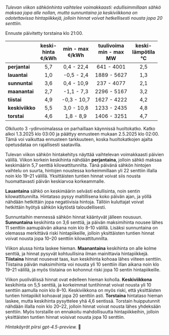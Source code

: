 *Tulevan viikon sähkönhinta vaihtelee voimakkaasti: edullisimmillaan sähkö maksaa jopa alle nollan, mutta sunnuntaina ja keskiviikkona on odotettavissa hintapiikkejä, jolloin hinnat voivat hetkellisesti nousta jopa 20 senttiin.*

Ennuste päivitetty torstaina klo 21:00.

|              | keski-<br>hinta<br>¢/kWh | min - max<br>¢/kWh | tuulivoima<br>min - max<br>MW | keski-<br>lämpötila<br>°C |
|:-------------|:------------------------:|:-------------------:|:----------------------------:|:--------------------------:|
| **perjantai**   |           5,7            |     0,4 - 22,4     |         641 - 4001          |            2,5             |
| **lauantai**    |           1,0            |    -0,5 - 2,4      |        1889 - 5627          |            1,3             |
| **sunnuntai**   |           3,6            |     0,4 - 10,9     |         237 - 4077          |            2,1             |
| **maanantai**   |           2,7            |    -1,1 - 7,3      |        2296 - 5167          |            3,2             |
| **tiistai**     |           4,9            |    -0,3 - 10,7     |        1627 - 4222          |            4,2             |
| **keskiviikko** |           5,5            |     3,0 - 10,8     |        1233 - 2435          |            4,8             |
| **torstai**     |           4,6            |     1,8 - 8,9      |        1406 - 3251          |            4,7             |

Olkiluoto 3 -ydinvoimalassa on parhaillaan käynnissä huoltokatko. Katko alkoi 1.3.2025 klo 03:00 ja päättyy ennusteen mukaan 2.5.2025 klo 02:00. Tämä voi vaikuttaa ennusteen tarkkuuteen, koska huoltokatkojen ajalta opetusdataa on rajallisesti saatavilla.

Tulevan viikon sähkön hintakehitys näyttää vaihtelevan voimakkaasti päivien välillä. Viikon korkein keskihinta nähdään **perjantaina**, jolloin sähkö maksaa keskimäärin 5,7 senttiä kilowattitunnilta. Tänä päivänä sähkön hintojen vaihtelu on suurta, hintojen noustessa korkeimmillaan yli 22 senttiin illalla noin klo 19–21 välillä. Yksittäisten tuntien hinnat voivat siis nousta huomattavasti päivän keskiarvoa korkeammalle.

**Lauantaina** sähkö on keskimäärin selvästi edullisinta, noin sentin kilowattitunnilta. Hintataso pysyy maltillisena koko päivän ajan, ja yöllä nähdään hetkittäin jopa negatiivisia hintoja. Tällöin kuluttajat voivat hetkittäin hyötyä sähkön käytöstä taloudellisesti.

Sunnuntaihin mennessä sähkön hinnat kääntyvät jälleen nousuun. **Sunnuntaina** keskihinta on 3,6 senttiä, ja päivän maksimihinta nousee lähes 11 senttiin aamupäivän aikana noin klo 8–10 välillä. Lisäksi sunnuntaina on olemassa merkittävä riski hintapiikeille, jolloin yksittäisten tuntien hinnat voivat nousta jopa 10–20 senttiin kilowattitunnilta.

Viikon alussa hinta laskee hieman. **Maanantaina** keskihinta on alle kolme senttiä, ja hinnat pysyvät kohtuullisina ilman mainittavia hintapiikkejä. **Tiistaina** hinnat nousevat taas, kun keskihinta kohoaa lähes viiteen senttiin. Tiistaina päivän maksimihinta voi nousta yli 10 senttiin illan aikana noin klo 19–21 välillä, ja myös tiistaina on kohonnut riski jopa 10 sentin hintapiikeille.

Viikon puolivälissä hinnat ovat edelleen hieman koholla. **Keskiviikkona** keskihinta on 5,5 senttiä, ja korkeimmat tuntihinnat voivat nousta yli 10 senttiin aamulla noin klo 8–10. Keskiviikkona on myös riski, että yksittäisten tuntien hintapiikit kohoavat jopa 20 senttiin asti. **Torstaina** hintataso hieman laskee, mutta keskihinta pysyttelee yhä 4,6 sentissä. Torstain huipputunnit nähdään illalla noin klo 20–22, jolloin hinnat voivat nousta lähes yhdeksään senttiin. Myös torstaille on ennakoitu mahdollisuutta hintapiikkeihin, jolloin yksittäisten tuntien hinnat voisivat nousta jopa 10 senttiin.

*Hintakäyrät piirsi gpt-4.5-preview.* 🎢
